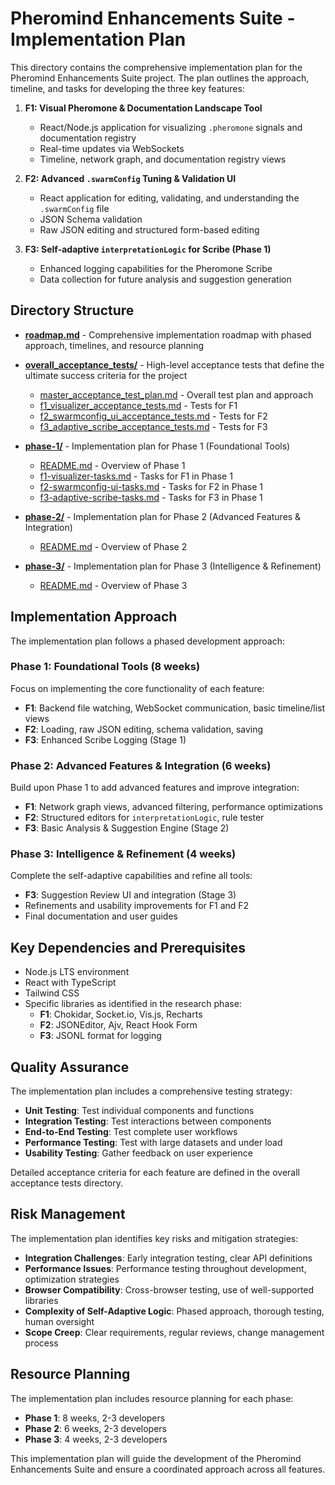 # Pheromind Enhancements Suite - Implementation Plan

This directory contains the comprehensive implementation plan for the Pheromind Enhancements Suite project. The plan outlines the approach, timeline, and tasks for developing the three key features:

1. **F1: Visual Pheromone & Documentation Landscape Tool**
   - React/Node.js application for visualizing `.pheromone` signals and documentation registry
   - Real-time updates via WebSockets
   - Timeline, network graph, and documentation registry views

2. **F2: Advanced `.swarmConfig` Tuning & Validation UI**
   - React application for editing, validating, and understanding the `.swarmConfig` file
   - JSON Schema validation
   - Raw JSON editing and structured form-based editing

3. **F3: Self-adaptive `interpretationLogic` for Scribe (Phase 1)**
   - Enhanced logging capabilities for the Pheromone Scribe
   - Data collection for future analysis and suggestion generation

## Directory Structure

- **[roadmap.md](./roadmap.md)** - Comprehensive implementation roadmap with phased approach, timelines, and resource planning

- **[overall_acceptance_tests/](./overall_acceptance_tests/)** - High-level acceptance tests that define the ultimate success criteria for the project
  - [master_acceptance_test_plan.md](./overall_acceptance_tests/master_acceptance_test_plan.md) - Overall test plan and approach
  - [f1_visualizer_acceptance_tests.md](./overall_acceptance_tests/f1_visualizer_acceptance_tests.md) - Tests for F1
  - [f2_swarmconfig_ui_acceptance_tests.md](./overall_acceptance_tests/f2_swarmconfig_ui_acceptance_tests.md) - Tests for F2
  - [f3_adaptive_scribe_acceptance_tests.md](./overall_acceptance_tests/f3_adaptive_scribe_acceptance_tests.md) - Tests for F3

- **[phase-1/](./phase-1/)** - Implementation plan for Phase 1 (Foundational Tools)
  - [README.md](./phase-1/README.md) - Overview of Phase 1
  - [f1-visualizer-tasks.md](./phase-1/f1-visualizer-tasks.md) - Tasks for F1 in Phase 1
  - [f2-swarmconfig-ui-tasks.md](./phase-1/f2-swarmconfig-ui-tasks.md) - Tasks for F2 in Phase 1
  - [f3-adaptive-scribe-tasks.md](./phase-1/f3-adaptive-scribe-tasks.md) - Tasks for F3 in Phase 1

- **[phase-2/](./phase-2/)** - Implementation plan for Phase 2 (Advanced Features & Integration)
  - [README.md](./phase-2/README.md) - Overview of Phase 2

- **[phase-3/](./phase-3/)** - Implementation plan for Phase 3 (Intelligence & Refinement)
  - [README.md](./phase-3/README.md) - Overview of Phase 3

## Implementation Approach

The implementation plan follows a phased development approach:

### Phase 1: Foundational Tools (8 weeks)

Focus on implementing the core functionality of each feature:

- **F1**: Backend file watching, WebSocket communication, basic timeline/list views
- **F2**: Loading, raw JSON editing, schema validation, saving
- **F3**: Enhanced Scribe Logging (Stage 1)

### Phase 2: Advanced Features & Integration (6 weeks)

Build upon Phase 1 to add advanced features and improve integration:

- **F1**: Network graph views, advanced filtering, performance optimizations
- **F2**: Structured editors for `interpretationLogic`, rule tester
- **F3**: Basic Analysis & Suggestion Engine (Stage 2)

### Phase 3: Intelligence & Refinement (4 weeks)

Complete the self-adaptive capabilities and refine all tools:

- **F3**: Suggestion Review UI and integration (Stage 3)
- Refinements and usability improvements for F1 and F2
- Final documentation and user guides

## Key Dependencies and Prerequisites

- Node.js LTS environment
- React with TypeScript
- Tailwind CSS
- Specific libraries as identified in the research phase:
  - **F1**: Chokidar, Socket.io, Vis.js, Recharts
  - **F2**: JSONEditor, Ajv, React Hook Form
  - **F3**: JSONL format for logging

## Quality Assurance

The implementation plan includes a comprehensive testing strategy:

- **Unit Testing**: Test individual components and functions
- **Integration Testing**: Test interactions between components
- **End-to-End Testing**: Test complete user workflows
- **Performance Testing**: Test with large datasets and under load
- **Usability Testing**: Gather feedback on user experience

Detailed acceptance criteria for each feature are defined in the overall acceptance tests directory.

## Risk Management

The implementation plan identifies key risks and mitigation strategies:

- **Integration Challenges**: Early integration testing, clear API definitions
- **Performance Issues**: Performance testing throughout development, optimization strategies
- **Browser Compatibility**: Cross-browser testing, use of well-supported libraries
- **Complexity of Self-Adaptive Logic**: Phased approach, thorough testing, human oversight
- **Scope Creep**: Clear requirements, regular reviews, change management process

## Resource Planning

The implementation plan includes resource planning for each phase:

- **Phase 1**: 8 weeks, 2-3 developers
- **Phase 2**: 6 weeks, 2-3 developers
- **Phase 3**: 4 weeks, 2-3 developers

This implementation plan will guide the development of the Pheromind Enhancements Suite and ensure a coordinated approach across all features.